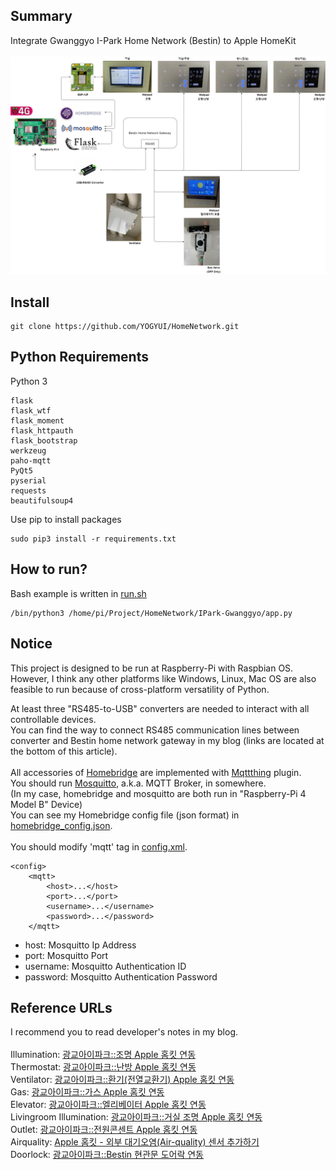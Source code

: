 Summary
-------------
Integrate Gwanggyo I-Park Home Network (Bestin) to Apple HomeKit<br>
<br>
![summary](./summary.png)

Install
-------------
```
git clone https://github.com/YOGYUI/HomeNetwork.git
```

Python Requirements
-------------
Python 3
```
flask
flask_wtf
flask_moment
flask_httpauth
flask_bootstrap
werkzeug
paho-mqtt
PyQt5
pyserial
requests
beautifulsoup4
```
Use pip to install packages
```
sudo pip3 install -r requirements.txt
```

How to run?
-------------
Bash example is written in [run.sh](https://github.com/YOGYUI/HomeNetwork/blob/main/IPark-Gwanggyo/run.sh) <br>
```
/bin/python3 /home/pi/Project/HomeNetwork/IPark-Gwanggyo/app.py
```

Notice
-------------
This project is designed to be run at Raspberry-Pi with Raspbian OS. <br>
However, I think any other platforms like Windows, Linux, Mac OS are also feasible to run because of cross-platform versatility of Python. <br>

At least three "RS485-to-USB" converters are needed to interact with all controllable devices. <br>
You can find the way to connect RS485 communication lines between converter and Bestin home network gateway in my blog (links are located at the bottom of this article). 
<br>
<br>
All accessories of [Homebridge](https://homebridge.io/) are implemented with
[Mqttthing](https://github.com/arachnetech/homebridge-mqttthing#readme) plugin.<br>
You should run [Mosquitto](https://mosquitto.org/), a.k.a. MQTT Broker, in somewhere. <br>
(In my case, homebridge and mosquitto are both run in "Raspberry-Pi 4 Model B" Device) <br>
You can see my Homebridge config file (json format) in
[homebridge_config.json](https://github.com/YOGYUI/HomeNetwork/blob/main/IPark-Gwanggyo/homebridge_config.json). <br><br> 
You should modify 'mqtt' tag in 
[config.xml](https://github.com/YOGYUI/HomeNetwork/blob/main/IPark-Gwanggyo/config.xml). <br>
```
<config>
    <mqtt>
        <host>...</host>
        <port>...</port>
        <username>...</username>
        <password>...</password>
    </mqtt>
```
* host: Mosquitto Ip Address 
* port: Mosquitto Port
* username: Mosquitto Authentication ID 
* password: Mosquitto Authentication Password

Reference URLs
-------------
I recommend you to read developer's notes in my blog.<br><br>
Illumination: [광교아이파크::조명 Apple 홈킷 연동](https://yogyui.tistory.com/entry/%EA%B4%91%EA%B5%90%EC%95%84%EC%9D%B4%ED%8C%8C%ED%81%AC-%EC%A1%B0%EB%AA%85-%ED%99%88%ED%82%B7-%EC%97%B0%EB%8F%99-1?category=937615) <br>
Thermostat: [광교아이파크::난방 Apple 홈킷 연동](https://yogyui.tistory.com/entry/%EA%B4%91%EA%B5%90%EC%95%84%EC%9D%B4%ED%8C%8C%ED%81%AC-%EB%82%9C%EB%B0%A9-%ED%99%88%ED%82%B7-%EC%97%B0%EB%8F%99-1?category=937615) <br>
Ventilator: [광교아이파크::환기(전열교환기) Apple 홈킷 연동](https://yogyui.tistory.com/entry/%EA%B4%91%EA%B5%90%EC%95%84%EC%9D%B4%ED%8C%8C%ED%81%AC-%ED%99%98%EA%B8%B0-%ED%99%88%ED%82%B7-%EC%97%B0%EB%8F%99-1?category=937615) <br>
Gas: [광교아이파크::가스 Apple 홈킷 연동](https://yogyui.tistory.com/entry/%EA%B4%91%EA%B5%90%EC%95%84%EC%9D%B4%ED%8C%8C%ED%81%AC-%EA%B0%80%EC%8A%A4-%ED%99%88%ED%82%B7-%EC%97%B0%EB%8F%99-2?category=937615) <br>
Elevator: [광교아이파크::엘리베이터 Apple 홈킷 연동](https://yogyui.tistory.com/entry/%EA%B4%91%EA%B5%90%EC%95%84%EC%9D%B4%ED%8C%8C%ED%81%AC-%EC%97%98%EB%A6%AC%EB%B2%A0%EC%9D%B4%ED%84%B0-%ED%99%88%ED%82%B7-%EC%97%B0%EB%8F%99-1-2?category=937615) <br>
Livingroom Illumination: [광교아이파크::거실 조명 Apple 홈킷 연동](https://yogyui.tistory.com/entry/%EA%B4%91%EA%B5%90%EC%95%84%EC%9D%B4%ED%8C%8C%ED%81%AC%EA%B1%B0%EC%8B%A4-%EC%A1%B0%EB%AA%85-Apple-%ED%99%88%ED%82%B7-%EC%97%B0%EB%8F%99-1?category=937615) <br>
Outlet: [광교아이파크::전원콘센트 Apple 홈킷 연동](https://yogyui.tistory.com/entry/%EA%B4%91%EA%B5%90%EC%95%84%EC%9D%B4%ED%8C%8C%ED%81%AC%EC%A0%84%EC%9B%90%EC%BD%98%EC%84%BC%ED%8A%B8-Apple-%ED%99%88%ED%82%B7-%EC%97%B0%EB%8F%99-1?category=937615) <br>
Airquality: [Apple 홈킷 - 외부 대기오염(Air-quality) 센서 추가하기](https://yogyui.tistory.com/entry/Apple-%ED%99%88%ED%82%B7-%EC%99%B8%EB%B6%80-%EB%8C%80%EA%B8%B0%EC%98%A4%EC%97%BC-%EC%84%BC%EC%84%9C-%EC%B6%94%EA%B0%80%ED%95%98%EA%B8%B0?category=937615) <br>
Doorlock: [광교아이파크::Bestin 현관문 도어락 연동](https://yogyui.tistory.com/entry/%EA%B4%91%EA%B5%90%EC%95%84%EC%9D%B4%ED%8C%8C%ED%81%ACBestin-%ED%98%84%EA%B4%80%EB%AC%B8-%EC%97%B0%EB%8F%99) <br>
